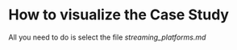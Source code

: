 # How to visualize the Case Study
 
 All you need to do is select the file *streaming_platforms.md*
